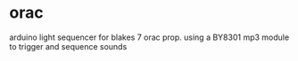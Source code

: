 # orac
arduino light sequencer for blakes 7 orac prop.
using a BY8301 mp3 module to trigger and sequence sounds
